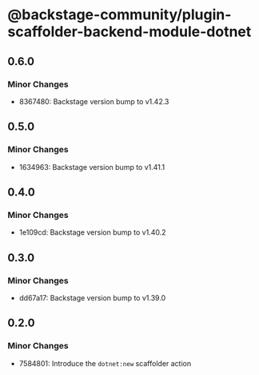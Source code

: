 # @backstage-community/plugin-scaffolder-backend-module-dotnet

## 0.6.0

### Minor Changes

- 8367480: Backstage version bump to v1.42.3

## 0.5.0

### Minor Changes

- 1634963: Backstage version bump to v1.41.1

## 0.4.0

### Minor Changes

- 1e109cd: Backstage version bump to v1.40.2

## 0.3.0

### Minor Changes

- dd67a17: Backstage version bump to v1.39.0

## 0.2.0

### Minor Changes

- 7584801: Introduce the `dotnet:new` scaffolder action
